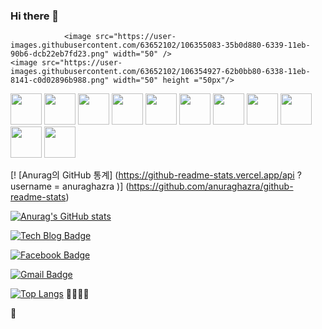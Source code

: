 ### Hi there 👋

<!--
**hanamDeveloper/hanamDeveloper** is a ✨ _special_ ✨ repository because its `README.md` (this file) appears on your GitHub profile.

Here are some ideas to get you started:

- 🔭 I’m currently working on ...
- 🌱 I’m currently learning ...
- 👯 I’m looking to collaborate on ...
- 🤔 I’m looking for help with ...
- 💬 Ask me about ...
- 📫 How to reach me: ...
- 😄 Pronouns: ...
- ⚡ Fun fact: ...
-->
<div style = "display="flex">
			    
			    <image src="https://user-images.githubusercontent.com/63652102/106355083-35b0d880-6339-11eb-90b6-dcb22eb7fd23.png" width="50" />
	<image src="https://user-images.githubusercontent.com/63652102/106354927-62b0bb80-6338-11eb-8141-c0d02896b988.png" width="50" height ="50px"/>

<image src="https://user-images.githubusercontent.com/63652102/106354951-87a52e80-6338-11eb-8a07-7f9b2d45ea08.png" width="50" height ="50px" />

<image src="https://user-images.githubusercontent.com/63652102/106355083-35b0d880-6339-11eb-90b6-dcb22eb7fd23.png" width="50" height ="50px" />

<image src="https://user-images.githubusercontent.com/63652102/106354939-72c89b00-6338-11eb-9ef7-22601bad1499.jpg" width="50" height ="50px"/>

<image src="https://user-images.githubusercontent.com/63652102/106354536-def5cf80-6335-11eb-98ba-5fa2ce688807.png" width="50" height ="50px"/>

<image src="https://user-images.githubusercontent.com/63652102/106354538-e0bf9300-6335-11eb-96bb-4aad97948c21.png" width="50" height ="50px"/>

<image src="https://user-images.githubusercontent.com/63652102/106355182-c25b9680-6339-11eb-95e1-632aa73a0f29.jpg" width="50" height = "50px"/>
			    
			    
<image src="https://user-images.githubusercontent.com/63652102/106354529-d56c6780-6335-11eb-901a-676dca6a6f60.png" width="50px" height ="50px" />

<image src="https://user-images.githubusercontent.com/63652102/106354532-d8ffee80-6335-11eb-9a84-b79b6cb568e3.png" width="50px" height="50px"/>

<image src="https://user-images.githubusercontent.com/63652102/106354534-db624880-6335-11eb-8267-2b606fd7cade.png" width="50px" height="50px"/>

<image src="https://user-images.githubusercontent.com/63652102/106354536-def5cf80-6335-11eb-98ba-5fa2ce688807.png" width="50px" height="50px"/>

<image src="https://user-images.githubusercontent.com/63652102/106354538-e0bf9300-6335-11eb-96bb-4aad97948c21.png" width="50px" height="50px"/>
</div>


[! [Anurag의 GitHub 통계] (https://github-readme-stats.vercel.app/api ? username = anuraghazra )] (https://github.com/anuraghazra/github-readme-stats)

[![Anurag's GitHub stats](https://github-readme-stats.vercel.app/api?username=hanamDeveloper&show_icons=true&theme=tokyonight)](https://github.com/anuraghazra/github-readme-stats)

[![Tech Blog Badge](http://img.shields.io/badge/-Tech%20blog-black?style=flat-square&logo=github&link=https:https://hanamdeveloper.github.io/Second-Publish/)](https://https://hanamdeveloper.github.io/Second-Publish//)
	
  [![Facebook Badge](https://img.shields.io/badge/facebook-1877f2?style=flat-square&logo=facebook&logoColor=white&link=https://www.facebook.com/profile.php?id=100005009375516)](https://www.facebook.com/profile.php?id=100005009375516)
	
  [![Gmail Badge](https://img.shields.io/badge/Gmail-d14836?style=flat-square&logo=Gmail&logoColor=white&link=mailto:zmf1118@gmail.com)](mailto:zmf1118@gmail.com)
  
[![Top Langs](https://github-readme-stats.vercel.app/api/top-langs/?username=hanamDeveloper)](https://github.com/hanamDeveloper/github-readme-stats)
:cookie::apple::baby_bottle::chocolate_bar:

:watermelon:
